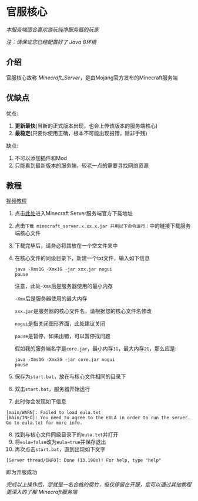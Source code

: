 # 官服核心

*本服务端适合喜欢游玩纯净服务器的玩家*

*注：请保证您已经配置好了 Java 8环境*

## 介绍

官服核心故称 *Minecraft_Server*，是由Mojang官方发布的Minecraft服务端

## 优缺点

优点: 
1. **更新最快**(当新的正式版本出现，也会上传该版本的服务端核心)
2. **最稳定**(只要你使用正确，根本不可能出现报错，除非手残)

缺点:
1. 不可以添加插件和Mod
2. 只能看到最新版本的服务端，较老一点的需要寻找网络资源

## 教程

[视频教程](https://www.bilibili.com/video/BV14v4y1Z7wX)

1. 点击[此处](https://www.minecraft.net/zh-hans/download/server/)进入Minecraft Server服务端官方下载地址
2. 点击`下载 minecraft_server.x.xx.x.jar 并用以下命令运行：`中的链接下载服务端核心文件
3. 下载完毕后，请务必将其放在一个空文件夹中
4. 在核心文件的同级目录下，新建一个txt文件，输入如下信息
	```
	java -Xms1G -Xmx1G -jar xxx.jar nogui
	pause
	```
	注意，此处`-Xms`后是服务器使用的最小内存

	`-Xmx`后是服务器使用的最大内存

	`xxx.jar`是服务器的核心文件名，请根据您的核心文件名修改

	`nogui`是指关闭图形界面，此处建议关闭

	`pause`是暂停，如果出错，可以暂停找问题

	假如我的服务端名字是`core.jar`，最小内存`1G`，最大内存`2G`，那么应是:

	```
	java -Xms1G -Xmx2G -jar core.jar nogui
	pause
	```
5. 保存为`start.bat`，放在与核心文件相同的目录下
6. 双击`start.bat`，服务器开始运行
7. 此时你会发现如下信息
```
[main/WARN]: Failed to load eula.txt
[main/INFO]: You need to agree to the EULA in order to run the server. Go to eula.txt for more info.
```
8. 找到与核心文件同级目录下的`eula.txt`并打开
9. 将`eula=false`改为`eula=true`并保存退出
10. 再次点击`start.bat`，直到出现如下文字
```
[Server thread/INFO]: Done (13.190s)! For help, type "help"
```
即为开服成功

*完成以上操作后，您就是一名合格的腐竹，但仅停留在开服，您可以通过其他教程更深入的了解 Minecraft服务端*

